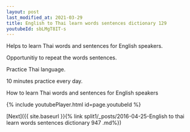 ```yaml
---
layout: post
last_modified_at: 2021-03-29
title: English to Thai learn words sentences dictionary 129 
youtubeId: sbLMgT8IT-s
---
```

 
 
Helps to learn Thai words and sentences for English speakers.

Opportunitiy to repeat the words sentences. 

Practice Thai language. 
 
10 minutes practice every day. 
 
How to learn Thai words and sentences for English speakers 
 
{% include youtubePlayer.html id=page.youtubeId %}
 
 
[Next]({{ site.baseurl }}{% link  split1/_posts/2016-04-25-English to thai learn words sentences dictionary 947 .md%})
 
